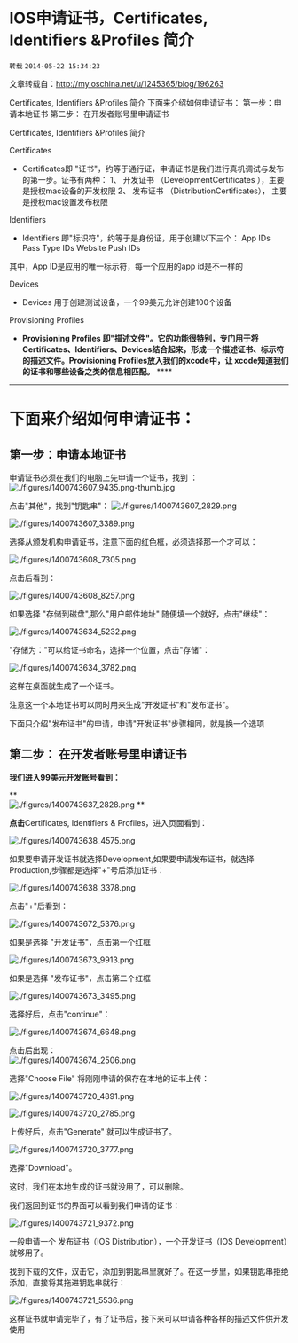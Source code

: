 # IOS申请证书，Certificates, Identifiers &Profiles 简介

`转载` `2014-05-22 15:34:23`

文章转载自：http://my.oschina.net/u/1245365/blog/196263

Certificates, Identifiers &Profiles 简介 下面来介绍如何申请证书： 第一步：申请本地证书 第二步： 在开发者账号里申请证书    

Certificates, Identifiers &Profiles 简介


 Certificates

+   Certificates即 "证书"，约等于通行证，申请证书是我们进行真机调试与发布的第一步。证书有两种：  1、 开发证书 （DevelopmentCertificates ），主要是授权mac设备的开发权限  2、 发布证书 （DistributionCertificates）， 主要是授权mac设置发布权限 

 Identifiers
+   Identifiers 即"标识符"，约等于是身份证，用于创建以下三个：  App IDs  Pass Type IDs  Website Push IDs 

 其中，App ID是应用的唯一标示符，每一个应用的app id是不一样的 

 Devices
+   Devices 用于创建测试设备，一个99美元允许创建100个设备 

 Provisioning Profiles

+   **Provisioning Profiles 即"描述文件"。它的功能很特别，专门用于将Certificates、Identifiers、Devices结合起来，形成一个描述证书、标示符的描述文件。Provisioning Profiles放入我们的xcode中，让 xcode知道我们的证书和哪些设备之类的信息相匹配。**  **** 


 ** **



#  下面来介绍如何申请证书：




##  第一步：申请本地证书


 申请证书必须在我们的电脑上先申请一个证书，找到 ：
![./figures/1400743607_9435.png-thumb.jpg](./28.png)


               

 点击"其他"，找到"钥匙串"：
![./figures/1400743607_2829.png](./29.png)


              
![./figures/1400743607_3389.png](./30.png)


 选择从颁发机构申请证书，注意下面的红色框，必须选择那一个才可以：

              
![./figures/1400743608_7305.png](./31.png)


 点击后看到：

                    
![./figures/1400743608_8257.png](./32.png)


 如果选择 "存储到磁盘",那么"用户邮件地址" 随便填一个就好，点击"继续"：

                    
![./figures/1400743634_5232.png](./33.png)


 "存储为："可以给证书命名，选择一个位置，点击"存储"：

                    
![./figures/1400743634_3782.png](./34.png)


 这样在桌面就生成了一个证书。

 注意这一个本地证书可以同时用来生成"开发证书"和"发布证书"。

  

 下面只介绍"发布证书"的申请，申请"开发证书"步骤相同，就是换一个选项



##  第二步： 在开发者账号里申请证书       


 **我们进入99美元开发账号看到：**

 **            
![./figures/1400743637_2828.png](./35.png)
**

 **点击**Certificates, Identifiers & Profiles，进入页面看到：

                        
![./figures/1400743638_4575.png](./36.png)


 如果要申请开发证书就选择Development,如果要申请发布证书，就选择Production,步骤都是选择"+"号后添加证书：

                           
![./figures/1400743638_3378.png](./37.png)


 点击"+"后看到：

                           
![./figures/1400743672_5376.png](./38.png)


 如果是选择 "开发证书"，点击第一个红框

                  
![./figures/1400743673_9913.png](./39.png)


 如果是选择 "发布证书"，点击第二个红框

                       
![./figures/1400743673_3495.png](./40.png)


 选择好后，点击"continue"：

                             
![./figures/1400743674_6648.png](./41.png)


 

 点击后出现：                         
![./figures/1400743674_2506.png](./42.png)


 选择"Choose File" 将刚刚申请的保存在本地的证书上传：

                             
![./figures/1400743720_4891.png](./43.png)


                             
![./figures/1400743720_2785.png](./44.png)


 上传好后，点击"Generate" 就可以生成证书了。

  

 
![./figures/1400743720_3777.png](./45.png)
 

 选择"Download"。

 这时，我们在本地生成的证书就没用了，可以删除。

  

 我们返回到证书的界面可以看到我们申请的证书：

 
![./figures/1400743721_9372.png](./46.png)
 

 一般申请一个 发布证书（IOS Distribution），一个开发证书（IOS Development）就够用了。

  

 找到下载的文件，双击它，添加到钥匙串里就好了。在这一步里，如果钥匙串拒绝添加，直接将其拖进钥匙串就行：

 
![./figures/1400743721_5536.png](./47.png)
 
这样证书就申请完毕了，有了证书后，接下来可以申请各种各样的描述文件供开发使用
